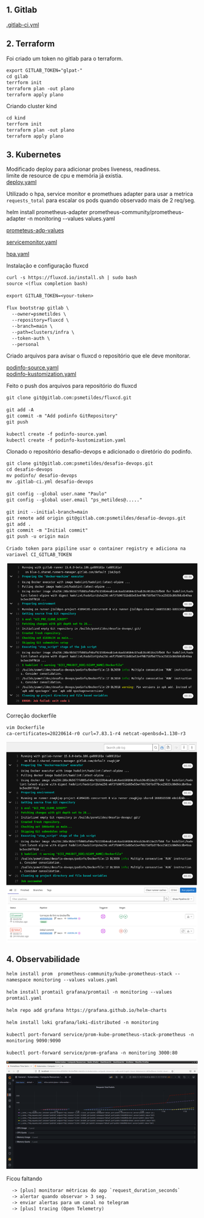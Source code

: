 ## 1. Gitlab

[.gitlab-ci.yml](resposta1/.gitlab-ci.yml)

## 2. Terraform

Foi criado um token no gitlab para o terraform.
```
export GITLAB_TOKEN="glpat-"
cd gilab 
terrform init
terraform plan -out plano
terraform apply plano 
```

Criando cluster kind
```
cd kind
terrform init
terraform plan -out plano
terraform apply plano 
```

## 3. Kubernetes

Modificado deploy para adicionar probes liveness, readiness. </br>
limite de resource de cpu e memória já existia. </br>
[deploy.yaml](resposta3/podinfo/deploy.yaml)

Utilizado o hpa, service monitor e promethues adapter para usar a metrica `requests_total` para escalar os pods quando observado mais de 2 req/seg.

helm install prometheus-adapter prometheus-community/prometheus-adapter -n monitoring --values values.yaml

[prometeus-adp-values](resposta3/prometeus-adp/values.yaml)

[servicemonitor.yaml](resposta3/podinfo/servicemonitor.yaml)

[hpa.yaml](resposta3/podinfo/hpa.yaml)


Instalação e configuração fluxcd

```
curl -s https://fluxcd.io/install.sh | sudo bash
source <(flux completion bash)

export GITLAB_TOKEN=<your-token>

flux bootstrap gitlab \
  --owner=psmetildes \
  --repository=fluxcd \
  --branch=main \
  --path=clusters/infra \
  --token-auth \
  --personal
```
Criado arquivos para avisar o fluxcd o repositório que ele deve monitorar.

[podinfo-source.yaml](resposta3/fluxcd/podinfo-source.yaml) </br>
[podinfo-kustomization.yaml](resposta3/fluxcd/podinfo-kustomization.yaml)

Feito o push dos arquivos para repositório do fluxcd

```
git clone git@gitlab.com:psmetildes/fluxcd.git

git add -A 
git commit -m "Add podinfo GitRepository"
git push

kubectl create -f podinfo-source.yaml
kubectl create -f podinfo-kustomization.yaml
```

Clonado o repositório desafio-devops e adicionado o diretório do podinfo.

```
git clone git@gitlab.com:psmetildes/desafio-devops.git
cd desafio-devops
mv podinfo/ desafio-devops
mv .gitlab-ci.yml desafio-devops

git config --global user.name "Paulo"
git config --global user.email "ps_metildes@....."

git init --initial-branch=main
git remote add origin git@gitlab.com:psmetildes/desafio-devops.git
git add .
git commit -m "Initial commit"
git push -u origin main

Criado token para pipiline usar o container registry e adiciona na variavel CI_GITLAB_TOKEN
```

![](imagem/error_lint.png)

Correção dockerfile

```
vim Dockerfile
ca-certificates=20220614-r0 curl=7.83.1-r4 netcat-openbsd=1.130-r3
```

![](imagem/ok_lint.png)
![](imagem/pipeline_ok.png)

## 4. Observabilidade

```
helm install prom  prometheus-community/kube-prometheus-stack --namespace monitoring --values values.yaml

helm install promtail grafana/promtail -n monitoring --values promtail.yaml

helm repo add grafana https://grafana.github.io/helm-charts

helm install loki grafana/loki-distributed -n monitoring

kubectl port-forward service/prom-kube-prometheus-stack-prometheus -n monitoring 9090:9090

kubectl port-forward service/prom-grafana -n monitoring 3000:80

```
![](imagem/loki.png)


Ficou faltando
```
  -> [plus] monitorar métricas do app `request_duration_seconds`
  -> alertar quando observar > 3 seg.
  -> enviar alertas para um canal no telegram
  -> [plus] tracing (Open Telemetry)
```